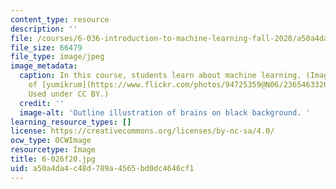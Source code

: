 ```yaml
---
content_type: resource
description: ''
file: /courses/6-036-introduction-to-machine-learning-fall-2020/a50a4da4c48d789a4565bd0dc4646cf1_6-026f20.jpg
file_size: 66479
file_type: image/jpeg
image_metadata:
  caption: In this course, students learn about machine learning. (Image courtesy
    of [yumikrum](https://www.flickr.com/photos/94725359@N06/23654633206/) on Flickr.
    Used under CC BY.)
  credit: ''
  image-alt: 'Outline illustration of brains on black background. '
learning_resource_types: []
license: https://creativecommons.org/licenses/by-nc-sa/4.0/
ocw_type: OCWImage
resourcetype: Image
title: 6-026f20.jpg
uid: a50a4da4-c48d-789a-4565-bd0dc4646cf1
---
```

